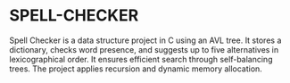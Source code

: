 # SPELL-CHECKER
Spell Checker is a data structure project in C using an AVL tree. It stores a dictionary, checks word presence, and suggests up to five alternatives in lexicographical order. It ensures efficient search through self-balancing trees. The project applies recursion and dynamic memory allocation. 
